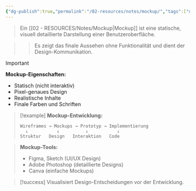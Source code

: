 ```yaml
---
{"dg-publish":true,"permalink":"/02-resources/notes/mockup/","tags":["design/visualisierung","prototyping/statisch"],"noteIcon":"","updated":"2025-09-16T23:41:26.000+02:00"}
---
```



>Ein [[02 - RESOURCES/Notes/Mockup\|Mockup]] ist eine statische, visuell detaillierte Darstellung einer Benutzeroberfläche.

>>Es zeigt das finale Aussehen ohne Funktionalität und dient der Design-Kommunikation.

>[!important] 
>**Mockup-Eigenschaften:**
>- Statisch (nicht interaktiv)
>- Pixel-genaues Design
>- Realistische Inhalte
>- Finale Farben und Schriften

>[!example] 
>**Mockup-Entwicklung:**
>```
>Wireframes → Mockups → Prototyp → Implementierung
>   ↓           ↓          ↓           ↓
>Struktur   Design   Interaktion   Code
>```

>**Mockup-Tools:**
>- Figma, Sketch (UI/UX Design)
>- Adobe Photoshop (detaillierte Designs)
>- Canva (einfache Mockups)

>[!success] 
>Visualisiert Design-Entscheidungen vor der Entwicklung.